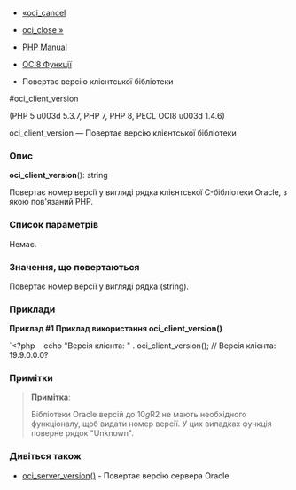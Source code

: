 - [«oci_cancel](function.oci-cancel.md)
- [oci_close »](function.oci-close.md)

- [PHP Manual](index.md)
- [OCI8 Функції](ref.oci8.md)
- Повертає версію клієнтської бібліотеки

#oci_client_version

(PHP 5 u003d 5.3.7, PHP 7, PHP 8, PECL OCI8 u003d 1.4.6)

oci_client_version — Повертає версію клієнтської бібліотеки

### Опис

**oci_client_version**(): string

Повертає номер версії у вигляді рядка клієнтської C-бібліотеки Oracle, з
якою пов'язаний PHP.

### Список параметрів

Немає.

### Значення, що повертаються

Повертає номер версії у вигляді рядка (string).

### Приклади

**Приклад #1 Приклад використання **oci_client_version()****

`<?php    echo "Версія клієнта: " . oci_client_version(); // Версія клієнта: 19.9.0.0.0?

### Примітки

> **Примітка**:
>
> Бібліотеки Oracle версій до 10*g*R2 не мають необхідного функціоналу,
> щоб видати номер версії. У цих випадках функція поверне рядок
> "Unknown".

### Дивіться також

- [oci_server_version()](function.oci-server-version.md) -
Повертає версію сервера Oracle
